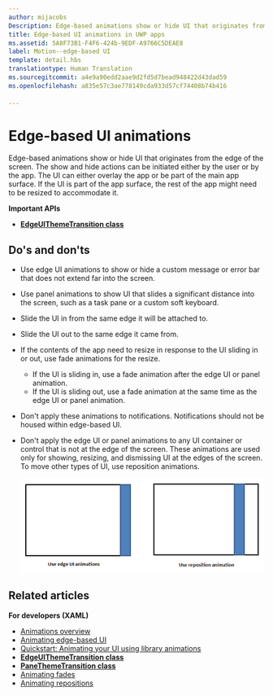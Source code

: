 ```yaml
---
author: mijacobs
Description: Edge-based animations show or hide UI that originates from the edge of the screen.
title: Edge-based UI animations in UWP apps
ms.assetid: 5A8F73B1-F4F6-424b-9EDF-A9766C5DEAE8
label: Motion--edge-based UI
template: detail.hbs
translationtype: Human Translation
ms.sourcegitcommit: a4e9a90edd2aae9d2fd5d7bead948422d43dad59
ms.openlocfilehash: a835e57c3ae778149cda933d57cf74408b74b416

---
```


# Edge-based UI animations




Edge-based animations show or hide UI that originates from the edge of the screen. The show and hide actions can be initiated either by the user or by the app. The UI can either overlay the app or be part of the main app surface. If the UI is part of the app surface, the rest of the app might need to be resized to accommodate it.

**Important APIs**

-   [**EdgeUIThemeTransition class**](https://msdn.microsoft.com/library/windows/apps/hh702324)


## Do's and don'ts


-   Use edge UI animations to show or hide a custom message or error bar that does not extend far into the screen.
-   Use panel animations to show UI that slides a significant distance into the screen, such as a task pane or a custom soft keyboard.
-   Slide the UI in from the same edge it will be attached to.
-   Slide the UI out to the same edge it came from.
-   If the contents of the app need to resize in response to the UI sliding in or out, use fade animations for the resize.
    -   If the UI is sliding in, use a fade animation after the edge UI or panel animation.
    -   If the UI is sliding out, use a fade animation at the same time as the edge UI or panel animation.
-   Don't apply these animations to notifications. Notifications should not be housed within edge-based UI.
-   Don't apply the edge UI or panel animations to any UI container or control that is not at the edge of the screen. These animations are used only for showing, resizing, and dismissing UI at the edges of the screen. To move other types of UI, use reposition animations.

    ![illustrates when to use edge ui or panel animations and when to use reposition.](images/edgevsreposition.png)

## Related articles


**For developers (XAML)**
* [Animations overview](https://msdn.microsoft.com/library/windows/apps/mt187350)
* [Animating edge-based UI](https://msdn.microsoft.com/library/windows/apps/xaml/jj649428)
* [Quickstart: Animating your UI using library animations](https://msdn.microsoft.com/library/windows/apps/xaml/hh452703)
* [**EdgeUIThemeTransition class**](https://msdn.microsoft.com/library/windows/apps/hh702324)
* [**PaneThemeTransition class**](https://msdn.microsoft.com/library/windows/apps/hh969160)
* [Animating fades](https://msdn.microsoft.com/library/windows/apps/xaml/jj649429)
* [Animating repositions](https://msdn.microsoft.com/library/windows/apps/xaml/jj649434)

 

 







<!--HONumber=Aug16_HO3-->


